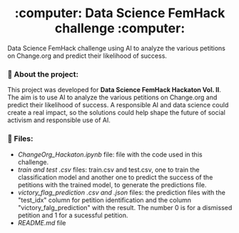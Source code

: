 <h1 align="center"> :computer: Data Science FemHack challenge :computer: </h1>
Data Science FemHack challenge using AI to analyze the various petitions on Change.org and predict their likelihood of success.

### :pushpin: About the project:
This project was developed for **Data Science FemHack Hackaton Vol. II**. The aim is to use AI to analyze the various petitions on Change.org and predict their likelihood of success. A responsible AI and data science could create a real impact, so the solutions could help shape the future of social activism and responsible use of AI.

### :pushpin: Files:
- *ChangeOrg_Hackaton.ipynb* file: file with the code used in this challenge.
- *train and test .csv* files: train.csv and test.csv, one to train the classification model and another one to predict the success of the petitions with the trained model, to generate the predictions file.
- *victory_flag_prediction .csv and .json* files: the prediction files with the "test_idx" column for petition identification and the column "victory_falg_prediction" with the result. The number 0 is for a dismissed petition and 1 for a sucessful petition.
- *README.md* file

